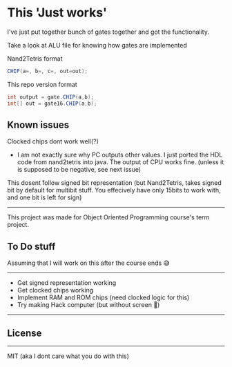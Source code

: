 # This 'Just works'

I've just put together bunch of gates together and got the functionality.

Take a look at ALU file for knowing how gates are implemented

Nand2Tetris format

```java
CHIP(a=, b=, c=, out=out);
```

This repo version format

```java
int output = gate.CHIP(a,b);
int[] out = gate16.CHIP(a,b);
```

## Known issues

Clocked chips dont work well(?)

* I am not exactly sure why PC outputs other values. I just ported the HDL code from nand2tetris into java. The output of CPU works fine. (unless it is supposed to be negative, see next issue)

This dosent follow signed bit representation (but Nand2Tetris, takes signed bit by default for multibit stuff. You effecively have only 15bits to work with, and one bit is left for sign)

---

This project was made for Object Oriented Programming course's term project.

## To Do stuff
Assuming that I will work on this after the course ends :sweat_smile:

---

* Get signed representation working
* Get clocked chips working
* Implement RAM and ROM chips (need clocked logic for this)
* Try making Hack computer (but without screen :rofl:)

---


## License
---

MIT (aka I dont care what you do with this)
